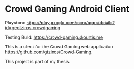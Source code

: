 # Crowd Gaming Android Client

Playstore:
https://play.google.com/store/apps/details?id=geotzinos.crowdgaming

Testing Build:
https://crowd-gaming.skourtis.me

This is a client for the Crowd Gaming web application https://github.com/gtzinos/Crowd-Gaming.

This project is part of my thesis.